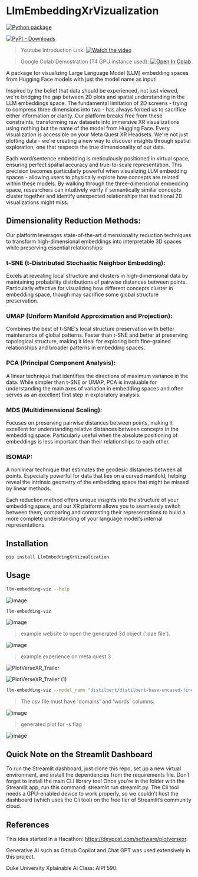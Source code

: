# LlmEmbeddingXrVizualization
[![Python package](https://github.com/rmr327/LlmEmbeddingXrVizualization/actions/workflows/python-package.yml/badge.svg)](https://github.com/rmr327/LlmEmbeddingXrVizualization/actions/workflows/python-package.yml) 

[![PyPI - Downloads](https://img.shields.io/pypi/dm/LlmEmbeddingXrVizualization)](https://pypistats.org/packages/llmembeddingxrvizualization)



> Youtube Introduction Link: [![Watch the video](https://img.shields.io/badge/YouTube-Video-red)](https://www.youtube.com/watch?v=k85tYMeJ7Xo)

>Google Colab Demostration (T4 GPU instance used): [![Open In Colab](https://colab.research.google.com/assets/colab-badge.svg)](https://colab.research.google.com/drive/1ngNpXc42u_02hHu2kFF3LyljNxWLAaaP#scrollTo=1uBORXM-ATLG)

A package for visualizing Large Language Model (LLM) embedding spaces from Hugging Face models with just the model name as input!

Inspired by the belief that data should be experienced, not just viewed, we're bridging the gap between 2D plots and spatial understanding in the LLM embeddings space. The fundamental limitation of 2D screens - trying to compress three dimensions into two - has always forced us to sacrifice either information or clarity. Our platform breaks free from these constraints, transforming raw datasets into immersive XR visualizations using nothing but the name of the model from Hugging Face. Every visualization is accessible on your Meta Quest XR Headsets. We're not just plotting data - we're creating a new way to discover insights through spatial exploration, one that respects the true dimensionality of our data.

Each word/sentence embedding is meticulously positioned in virtual space, ensuring perfect spatial accuracy and true-to-scale representation. This precision becomes particularly powerful when visualizing LLM embedding spaces - allowing users to physically explore how concepts are related within these models. By walking through the three-dimensional embedding space, researchers can intuitively verify if semantically similar concepts cluster together and identify unexpected relationships that traditional 2D visualizations might miss.

## Dimensionality Reduction Methods: 

Our platform leverages state-of-the-art dimensionality reduction techniques to transform high-dimensional embeddings into interpretable 3D spaces while preserving essential relationships:

### t-SNE (t-Distributed Stochastic Neighbor Embedding):
Excels at revealing local structure and clusters in high-dimensional data by maintaining probability distributions of pairwise distances between points. Particularly effective for visualizing how different concepts cluster in embedding space, though may sacrifice some global structure preservation.

### UMAP (Uniform Manifold Approximation and Projection):
Combines the best of t-SNE's local structure preservation with better maintenance of global patterns. Faster than t-SNE and better at preserving topological structure, making it ideal for exploring both fine-grained relationships and broader patterns in embedding spaces.

### PCA (Principal Component Analysis):
A linear technique that identifies the directions of maximum variance in the data. While simpler than t-SNE or UMAP, PCA is invaluable for understanding the main axes of variation in embedding spaces and often serves as an excellent first step in exploratory analysis.

### MDS (Multidimensional Scaling):
Focuses on preserving pairwise distances between points, making it excellent for understanding relative distances between concepts in the embedding space. Particularly useful when the absolute positioning of embeddings is less important than their relationships to each other.

### ISOMAP:
A nonlinear technique that estimates the geodesic distances between all points. Especially powerful for data that lies on a curved manifold, helping reveal the intrinsic geometry of the embedding space that might be missed by linear methods.

Each reduction method offers unique insights into the structure of your embedding space, and our XR platform allows you to seamlessly switch between them, comparing and contrasting their representations to build a more complete understanding of your language model's internal representations.

## Installation

```bash
pip install LlmEmbeddingXrVizualization
```

## Usage
```bash
llm-embedding-viz --help
```
![image](https://github.com/user-attachments/assets/4586bcf0-1d03-441d-9cda-cb4a7f6a43c0)

```bash
llm-embedding-viz
```
![image](https://github.com/user-attachments/assets/0ed8ddd7-be71-4724-b25e-90c53a100e8c)

> example website to open the generated 3d object ('.dae file').

![image](https://github.com/user-attachments/assets/8da4f88a-72ce-46c2-b699-048fb0d8d1d5)

> example experience on meta quest 3

![PlotVerseXR_Trailer](https://github.com/user-attachments/assets/7c76cee8-7476-45ec-b482-6213618176d0)

![PlotVerseXR_Trailer (1)](https://github.com/user-attachments/assets/26903be9-2e82-4421-98bb-ca8adfb96157)



```bash
llm-embedding-viz --model_name "distilbert/distilbert-base-uncased-finetuned-sst-2-english" -c path_to_ur_labels_domains.csv -r isomap -s"
```
> The csv file must have 'domains' and 'words' columns.

![image](https://github.com/user-attachments/assets/02749a52-cb1c-460b-8393-2ef347f65a70)

> generated plot for -s flag

![image](https://github.com/user-attachments/assets/1c332560-e9f8-463a-be2c-095c77f77a1c)

## Quick Note on the Streamlit Dashboard

To run the Streamlit dashboard, just clone this repo, set up a new virtual environment, and install the dependencies from the requirements file. Don’t forget to install the main CLI library too! Once you're in the folder with the Streamlit app, run this command: streamlit run streamlit.py. The Cli tool needs a GPU-enabled device to work properly, so we couldn’t host the dashboard (which uses the Cli tool) on the free tier of Streamlit’s community cloud.


## References
This idea started in a Hacathon: https://devpost.com/software/plotversexr.

Generative Ai such as Github Copilot and Chat GPT was used extensively in this project. 

Duke University Xplainable Ai Class: AIPI 590.

